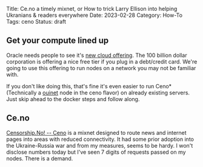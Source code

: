 Title: Ce.no a timely mixnet, or How to trick Larry Ellison into helping Ukranians & readers everywhere
Date: 2023-02-28
Category: How-To
Tags: ceno
Status: draft

Get your compute lined up
-------------------------

Oracle needs people to see it's [new cloud offering](https://cloud.oracle.com/). The 100 billion dollar corporation is offering a nice free tier if you plug in a debt/credit card. We're going to use this offering to run nodes on a network you may not be familiar with.

If you don't like doing this, that's fine it's even easier to run Ceno*(Technically a [ouinet](https://ouinet.work/) node in the ceno flavor) on already existing servers. Just skip ahead to the docker steps and follow along.


Ce.no
-----
[Censorship.No! -- Ceno](https://censorship.no/en/index.html) is a mixnet designed to route news and internet pages into areas with reduced connectivity. It had some prior adoption into the Ukraine-Russia war and from my measures, seems to be hardy. I won't disclose numbers today but I've seen 7 digits of requests passed on my nodes. There is a demand.


